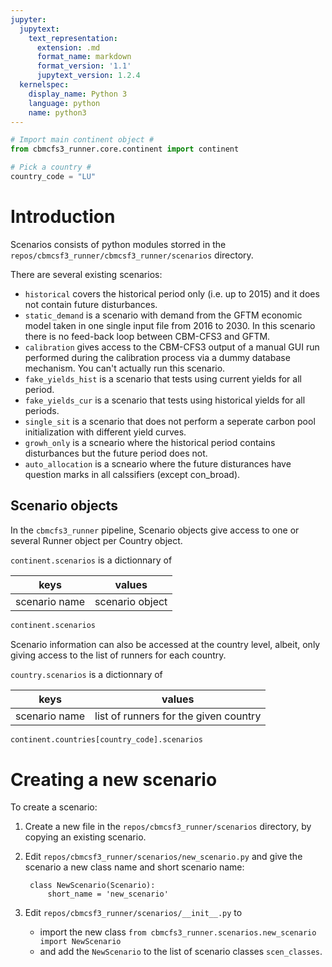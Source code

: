 ```yaml
---
jupyter:
  jupytext:
    text_representation:
      extension: .md
      format_name: markdown
      format_version: '1.1'
      jupytext_version: 1.2.4
  kernelspec:
    display_name: Python 3
    language: python
    name: python3
---
```


```python
# Import main continent object #
from cbmcfs3_runner.core.continent import continent

# Pick a country #
country_code = "LU"
```

# Introduction

Scenarios consists of python modules storred in the `repos/cbmcsf3_runner/cbmcsf3_runner/scenarios` directory.

There are several existing scenarios:

* `historical` covers the historical period only (i.e. up to 2015) and it does not contain future disturbances.
* `static_demand` is a scenario with demand from the GFTM economic model taken in one single input file 
    from 2016 to 2030. In this scenario there is no feed-back loop between CBM-CFS3 and GFTM.
* `calibration` gives access to the CBM-CFS3 output of a manual GUI run performed during the calibration process via a dummy database mechanism. You can't actually run this scenario.
* `fake_yields_hist` is a scenario that tests using current yields for all period.
* `fake_yields_cur` is a scenario that tests using historical yields for all periods.
* `single_sit` is a scenario that does not perform a seperate carbon pool initialization with different yield curves.
* `growh_only` is a scneario where the historical period contains disturbances but the future period does not.
* `auto_allocation` is a scneario where the future disturances have question marks in all calssifiers (except con_broad).

## Scenario objects

In the `cbmcfs3_runner` pipeline, Scenario objects give access to one or several Runner object per Country object.

`continent.scenarios` is a dictionnary of

| keys          | values        |
|---------------|---------------|
| scenario name |scenario object|

```python
continent.scenarios
```

Scenario information can also be accessed at the country level, albeit, only giving access to the list of runners for each country. 

`country.scenarios` is a dictionnary of 

| keys          | values                              |
|---------------|-------------------------------------|
| scenario name |list of runners for the given country|

```python
continent.countries[country_code].scenarios
```

# Creating a new scenario
To create a scenario:
1. Create a new file in the
    `repos/cbmcsf3_runner/scenarios` directory, by copying an existing scenario.
    
2. Edit `repos/cbmcsf3_runner/scenarios/new_scenario.py` and
   give the scenario a new class name and short scenario name:

        class NewScenario(Scenario):
            short_name = 'new_scenario'
            
3. Edit `repos/cbmcsf3_runner/scenarios/__init__.py` to 
    * import the new class `from cbmcfs3_runner.scenarios.new_scenario import NewScenario` 
    * and add the `NewScenario` to the list of scenario classes `scen_classes`.
    

```python

```
